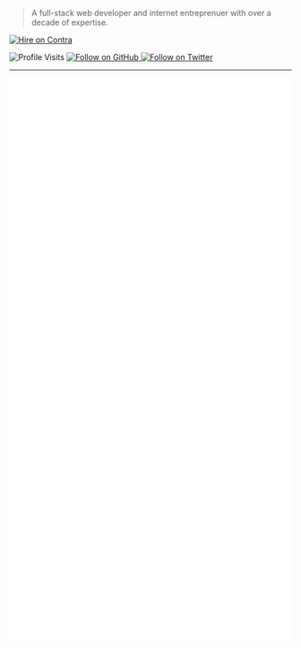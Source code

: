 > A full-stack web developer and internet entreprenuer with over a decade of expertise.

<p>
  <a href="https://dub.sh/irs-contra" target="_blank">
    <img alt="Hire on Contra" src="https://me7674.npkn.net/contra-badge/">
  </a>
</p>
<p>
  <img src="https://komarev.com/ghpvc/?username=irazasyed&style=flat-square" alt="Profile Visits"> 
  <a href="https://github.com/irazasyed" target="_blank">
    <img alt="Follow on GitHub" src="https://img.shields.io/github/followers/irazasyed?label=Follow&style=social">
  </a>
  <a href="https://twitter.com/irazasyed" target="_blank">
    <img alt="Follow on Twitter" src="https://img.shields.io/twitter/follow/irazasyed?style=social">
  </a>
</p>

---

[![Metrics](/github-metrics.svg)](https://github.com/irazasyed)


